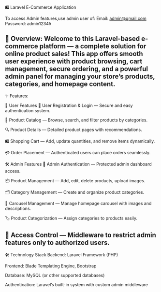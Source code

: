 🛍️ Laravel E-Commerce Application

To access Admin features,use admin user of:
Email: admin@gmail.com
Password: admin12345

🚀 Overview:
Welcome to this Laravel-based e-commerce platform — a complete solution for online product sales!
This app offers smooth user experience with product browsing, cart management, secure ordering, and a powerful admin panel for managing your store’s products, categories, and homepage content.
---------------------------------------------------------------

✨ Features:

👥 User Features
🔐 User Registration & Login — Secure and easy authentication system.

🛒 Product Catalog — Browse, search, and filter products by categories.

🔍 Product Details — Detailed product pages with recommendations.

🛍️ Shopping Cart — Add, update quantities, and remove items dynamically.

💳 Order Placement — Authenticated users can place orders seamlessly.

🛠️ Admin Features
🔑 Admin Authentication — Protected admin dashboard access.

📦 Product Management — Add, edit, delete products, upload images.

🗂️ Category Management — Create and organize product categories.

🎠 Carousel Management — Manage homepage carousel with images and descriptions.

🏷️ Product Categorization — Assign categories to products easily.

🚫 Access Control — Middleware to restrict admin features only to authorized users.
---------------------------------------------------------------

🛠️ Technology Stack
Backend: Laravel Framework (PHP)

Frontend: Blade Templating Engine, Bootstrap

Database: MySQL (or other supported databases)

Authentication: Laravel’s built-in system with custom admin middleware
